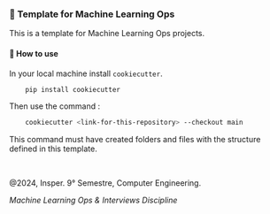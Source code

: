 ### 🤖 Template for Machine Learning Ops

This is a template for Machine Learning Ops projects.

#### 📌 How to use

In your local machine install `cookiecutter`.

```bash
    pip install cookiecutter
```

Then use the command :

```bash
    cookiecutter <link-for-this-repository> --checkout main
```

This command must have created folders and files with the structure defined in this template.

<br>

@2024, Insper. 9° Semestre, Computer Engineering.
<br>

_Machine Learning Ops & Interviews Discipline_
